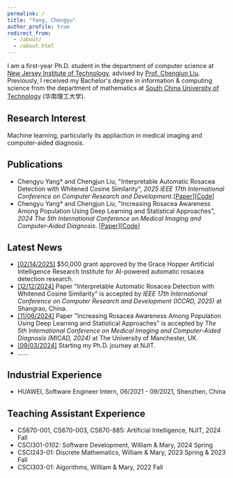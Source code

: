 ```yaml
---
permalink: /
title: "Yang, Chengyu"
author_profile: true
redirect_from: 
  - /about/
  - /about.html
---
```

I am a first-year Ph.D. student in the department of computer science at [New Jersey Institute of Technology](https://www.njit.edu/), advised by [Prof. Chengjun Liu](https://web.njit.edu/~cliu/). Previously, I received my Bachelor's degree in information & computing science from the department of mathematics at [South China University of Technology](https://www.usnews.com/education/best-global-universities/south-china-university-of-technology-505115) (华南理工大学). 

Research Interest
------
Machine learning, particularly its appliaction in medical imaging and computer-aided diagnosis.


Publications
------
- Chengyu Yang* and Chengjun Liu, "Interpretable Automatic Rosacea Detection with Whitened Cosine Similarity", <em>2025 IEEE 17th International Conference on Computer Research and Development</em>.[[Paper](http://chengyuyang-njit.github.io/files/ICCRD_2025.pdf)][[Code](https://github.com/chengyuyang-njit/ICCRD-2025)]
- Chengyu Yang* and Chengjun Liu, "Increasing Rosacea Awareness Among Population Using Deep Learning and Statistical Approaches", <em>2024 The 5th International Conference on Medical Imaging and Computer-Aided Diagnosis</em>.
[[Paper](https://arxiv.org/abs/2411.07074)][[Code](https://github.com/chengyuyang-njit/rosacea_detection)]

Latest News
------
- <u>[02/14/2025]</u> $50,000 grant approved by the Grace Hopper Artificial Intelligence Research Institute for AI-powered automatic rosacea detection research.
- <u>[12/12/2024]</u> Paper "Interpretable Automatic Rosacea Detection with Whitened Cosine Similarity" is accepted by <em>IEEE 17th International Conference on Computer Research and Development (ICCRD, 2025)</em> at Shangrao, China.
- <u>[11/06/2024]</u> Paper "Increasing Rosacea Awareness Among Population Using Deep Learning and Statistical Approaches" is accepted by <em>The 5th International Conference on Medical Imaging and Computer-Aided Diagnosis (MICAD, 2024)</em> at The University of Manchester, UK.
- <u>[09/03/2024]</u> Starting my Ph.D. journey at NJIT.
- ......


Industrial Experience
------
-  HUAWEI, Software Engineer Intern, 06/2021 - 09/2021, Shenzhen, China


Teaching Assistant Experience
------
- CS670-001, CS670-003, CS670-885: Artificial Intelligence, NJIT, 2024 Fall
- CSCI301-0102: Software Development, William & Mary, 2024 Spring
- CSCI243-01: Discrete Mathematics, William & Mary, 2023 Spring & 2023 Fall
- CSCI303-01: Algorithms, William & Mary, 2022 Fall

